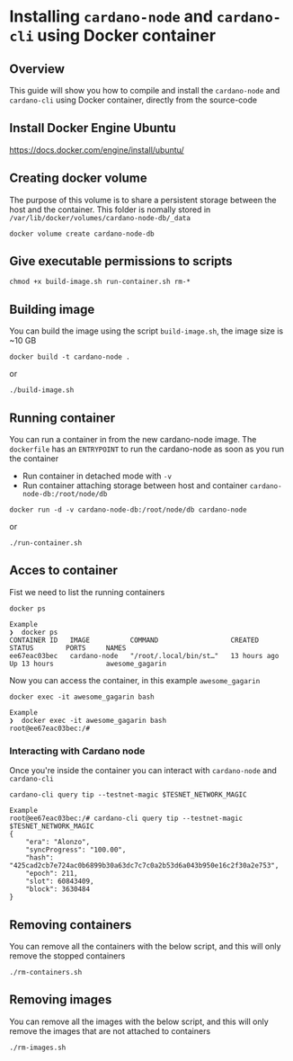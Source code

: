 # Installing `cardano-node` and `cardano-cli` using Docker container
## Overview
This guide will show you how to compile and install the `cardano-node` and `cardano-cli` using Docker container, directly from the source-code

## Install Docker Engine Ubuntu
https://docs.docker.com/engine/install/ubuntu/

## Creating docker volume
The purpose of this volume is to share a persistent storage between the host and the container.
This folder is nomally stored in `/var/lib/docker/volumes/cardano-node-db/_data`
```
docker volume create cardano-node-db
```

## Give executable permissions to scripts
```
chmod +x build-image.sh run-container.sh rm-*
```

## Building image
You can build the image using the script `build-image.sh`, the image size is ~10 GB

```
docker build -t cardano-node .
```
or
```
./build-image.sh
```

## Running container
You can run a container in from the new cardano-node image.
The `dockerfile` has an `ENTRYPOINT` to run the cardano-node as soon as you run the container
* Run container in detached mode with `-v`
* Run container attaching storage between host and container `cardano-node-db:/root/node/db`
```
docker run -d -v cardano-node-db:/root/node/db cardano-node
```
or
```
./run-container.sh
```

## Acces to container
Fist we need to list the running containers
```
docker ps
```
```
Example
❯  docker ps
CONTAINER ID   IMAGE          COMMAND                  CREATED        STATUS        PORTS     NAMES
ee67eac03bec   cardano-node   "/root/.local/bin/st…"   13 hours ago   Up 13 hours             awesome_gagarin
```

Now you can access the container, in this example `awesome_gagarin`
```
docker exec -it awesome_gagarin bash
```
```
Example
❯  docker exec -it awesome_gagarin bash
root@ee67eac03bec:/# 
```

### Interacting with Cardano node
Once you're inside the container you can interact with `cardano-node` and `cardano-cli`
```
cardano-cli query tip --testnet-magic $TESNET_NETWORK_MAGIC
```
```
Example 
root@ee67eac03bec:/# cardano-cli query tip --testnet-magic $TESNET_NETWORK_MAGIC 
{
    "era": "Alonzo",
    "syncProgress": "100.00",
    "hash": "425cad2cb7e724ac0b6899b30a63dc7c7c0a2b53d6a043b950e16c2f30a2e753",
    "epoch": 211,
    "slot": 60843409,
    "block": 3630484
}
```

## Removing containers
You can remove all the containers with the below script, and this will only remove the stopped containers
```
./rm-containers.sh
```

## Removing images
You can remove all the images with the below script, and this will only remove the images that are not attached to containers
```
./rm-images.sh
```

